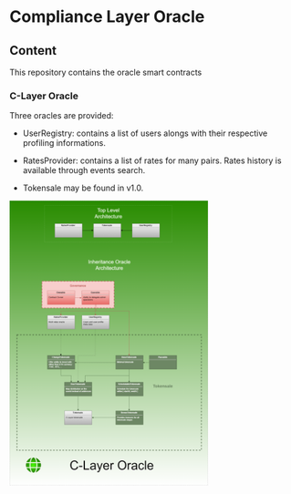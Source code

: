 
# Compliance Layer Oracle

## Content

This repository contains the oracle smart contracts

### C-Layer Oracle

Three oracles are provided:
  - UserRegistry: contains a list of users alongs with their respective profiling informations.

  - RatesProvider: contains a list of rates for many pairs. Rates history is available through events search.

  - Tokensale may be found in v1.0.

<img src="smartcontracts.oracle.png" height=500/>

